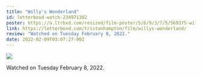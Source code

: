 ```yaml
---
title: "Willy's Wonderland"
id: letterboxd-watch-234971302
poster: https://a.ltrbxd.com/resized/film-poster/5/6/9/3/7/5/569375-willy-s-wonderland-0-600-0-900-crop.jpg?v=8773b04f77
link: https://letterboxd.com/tristanhampton/film/willys-wonderland/
review: "Watched on Tuesday February 8, 2022."
date: 2022-02-09T03:07:27:00Z
---
```

 <p><img src="https://a.ltrbxd.com/resized/film-poster/5/6/9/3/7/5/569375-willy-s-wonderland-0-600-0-900-crop.jpg?v=8773b04f77"/></p> <p>Watched on Tuesday February 8, 2022.</p>
